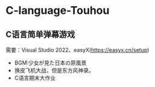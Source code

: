 # C-language-Touhou

## C语言简单弹幕游戏

需要：Visual Studio 2022、easyX(https://easyx.cn/setup)

- BGM:少女が見た日本の原風景
- 换皮飞机大战，但是东方风神录。
- C语言期末大作业
